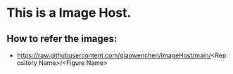 # This is a Image Host.
## How to refer the images:
* https://raw.githubusercontent.com/qiaowenchen/ImageHost/main/<Repository Name\>/<Figure Name\>
